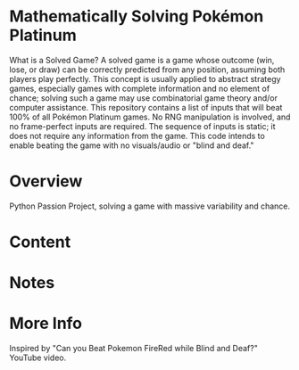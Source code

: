 # Mathematically Solving Pokémon Platinum
What is a Solved Game? A solved game is a game whose outcome (win, lose, or draw) can be correctly predicted from any position, assuming both players play perfectly. This concept is usually applied to abstract strategy games, especially games with complete information and no element of chance; solving such a game may use combinatorial game theory and/or computer assistance. This repository contains a list of inputs that will beat 100% of all Pokémon Platinum games. No RNG manipulation is involved, and no frame-perfect inputs are required. The sequence of inputs is static; it does not require any information from the game. This code intends to enable beating the game with no visuals/audio or "blind and deaf."

# Overview
Python Passion Project, solving a game with massive variability and chance.

# Content

# Notes

# More Info
Inspired by "Can you Beat Pokemon FireRed while Blind and Deaf?" YouTube video.
